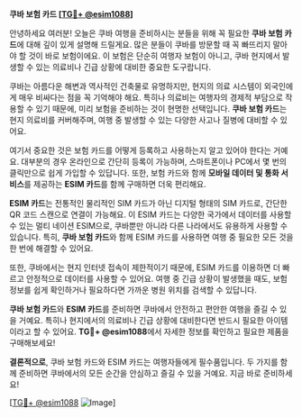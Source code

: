 **쿠바 보험 카드 [[TG💪+ @esim1088](https://t.me/s/esim1088)]**

안녕하세요 여러분! 오늘은 쿠바 여행을 준비하시는 분들을 위해 꼭 필요한 **쿠바 보험 카드**에 대해 깊이 있게 설명해 드릴게요. 많은 분들이 쿠바를 방문할 때 꼭 빠뜨리지 말아야 할 것이 바로 보험이에요. 이 보험은 단순히 여행자 보험이 아니고, 쿠바 현지에서 발생할 수 있는 의료비나 긴급 상황에 대비한 중요한 도구랍니다.

쿠바는 아름다운 해변과 역사적인 건축물로 유명하지만, 현지의 의료 시스템이 외국인에게 매우 비싸다는 점을 꼭 기억해야 해요. 특히나 의료비는 여행자의 경제적 부담으로 작용할 수 있기 때문에, 미리 보험을 준비하는 것이 현명한 선택입니다. **쿠바 보험 카드**는 현지 의료비를 커버해주며, 여행 중 발생할 수 있는 다양한 사고나 질병에 대비할 수 있어요.

여기서 중요한 것은 보험 카드를 어떻게 등록하고 사용하는지 알고 있어야 한다는 거예요. 대부분의 경우 온라인으로 간단히 등록이 가능하며, 스마트폰이나 PC에서 몇 번의 클릭만으로 쉽게 가입할 수 있답니다. 또한, 보험 카드와 함께 **모바일 데이터 및 통화 서비스**를 제공하는 **ESIM 카드**를 함께 구매하면 더욱 편리해요.

**ESIM 카드**는 전통적인 물리적인 SIM 카드가 아닌 디지털 형태의 SIM 카드로, 간단한 QR 코드 스캔으로 연결이 가능해요. 이 ESIM 카드는 다양한 국가에서 데이터를 사용할 수 있는 멀티 네이션 ESIM으로, 쿠바뿐만 아니라 다른 나라에서도 유용하게 사용할 수 있습니다. 특히, **쿠바 보험 카드**와 함께 ESIM 카드를 사용하면 여행 중 필요한 모든 것을 한 번에 해결할 수 있어요.

또한, 쿠바에서는 현지 인터넷 접속이 제한적이기 때문에, ESIM 카드를 이용하면 더 빠르고 안정적으로 데이터를 사용할 수 있어요. 여행 중 긴급 상황이 발생했을 때도, 보험 정보를 쉽게 확인하거나 필요하다면 가까운 병원 위치를 검색할 수 있답니다.

**쿠바 보험 카드**와 **ESIM 카드**를 준비하면 쿠바에서 안전하고 편안한 여행을 즐길 수 있을 거예요. 특히나 현지에서의 의료비나 긴급 상황에 대비한다면 반드시 필요한 아이템이라고 할 수 있어요. **TG💪+ @esim1088**에서 자세한 정보를 확인하고 필요한 제품을 구매해보세요!

**결론적으로**, 쿠바 보험 카드와 ESIM 카드는 여행자들에게 필수품입니다. 두 가지를 함께 준비하면 쿠바에서의 모든 순간을 안심하고 즐길 수 있을 거예요. 지금 바로 준비하세요! 

[[TG💪+ @esim1088](https://t.me/s/esim1088) ![Image](https://i.postimg.cc/Y0z9fWf4/image.png)]